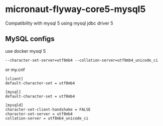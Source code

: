 # micronaut-flyway-core5-mysql5


Compatibility with mysql 5 using mysql jdbc driver 5

## MySQL configs

use docker mysql 5

`--character-set-server=utf8mb4 --collation-server=utf8mb4_unicode_ci`

or my.cnf

```
[client]
default-character-set = utf8mb4

[mysql]
default-character-set = utf8mb4

[mysqld]
character-set-client-handshake = FALSE
character-set-server = utf8mb4
collation-server = utf8mb4_unicode_ci
```

